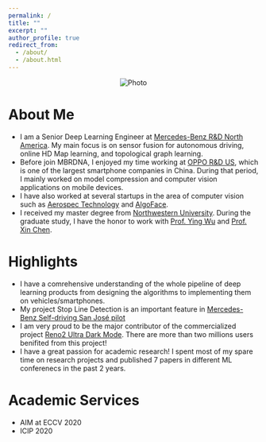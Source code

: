 ```yaml
---
permalink: /
title: ""
excerpt: ""
author_profile: true
redirect_from: 
  - /about/
  - /about.html
---
```


<p align="center">
  <img src="https://derrickxunu.github.io/files/mercedes.jpeg?raw=true" alt="Photo" /> 
</p>

# About Me
* I am a Senior Deep Learning Engineer at [Mercedes-Benz R&D North America](https://mbrdna.com/). My main focus is on sensor fusion for autonomous driving, online HD Map learning, and topological graph learning.
* Before join MBRDNA, I enjoyed my time working at [OPPO R&D US](https://www.oppo.com/en/), which is one of the largest smartphone companies in China. During that period, I mainly worked on model compression and computer vision applications on mobile devices.
* I have also worked at several startups in the area of computer vision such as [Aerospec Technology](https://aerospec.us/) and [AlgoFace](https://www.algoface.ai/).
* I received my master degree from [Northwestern University](https://www.northwestern.edu/). During the graduate study, I have the honor to work with [Prof. Ying Wu](http://users.eecs.northwestern.edu/~yingwu/) and [Prof. Xin Chen](http://users.eecs.northwestern.edu/~xinchen/).

# Highlights
* I have a comrehensive understanding of the whole pipeline of deep learning products from designing the algorithms to implementing them on vehicles/smartphones.
* My project Stop Line Detection is an important feature in [Mercedes-Benz Self-driving San José pilot](https://www.daimler.com/innovation/case/autonomous/pilot-city-san-jose.html)
* I am very proud to be the major contributor of the commercialized project [Reno2 Ultra Dark Mode](https://oppo.custhelp.com/app/answers/detail/a_id/8883/~/what-is-ultra-dark-mode-for-reno2%3F). There are more than two millions users benifited from this project!
* I have a great passion for academic research! I spent most of my spare time on research projects and published 7 papers in different ML conferenecs in the past 2 years.

# Academic Services
* AIM at ECCV 2020
* ICIP 2020